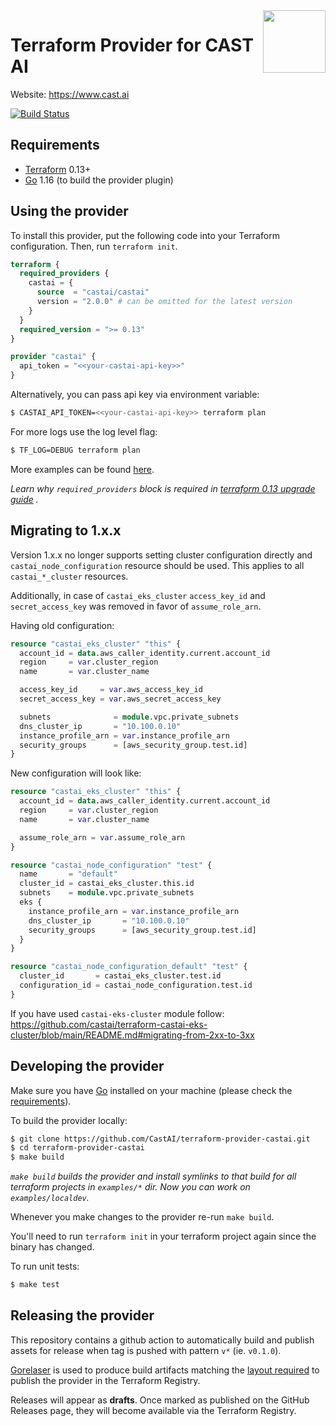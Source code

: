 <a href="https://cast.ai">
    <img src="https://cast.ai/wp-content/themes/cast/img/cast-logo-dark-blue.svg" align="right" height="100" />
</a>

Terraform Provider for CAST AI
==================


Website: https://www.cast.ai

[![Build Status](https://github.com/castai/terraform-provider-castai/workflows/Build/badge.svg)](https://github.com/castai/terraform-provider-castai/actions)



Requirements
------------

- [Terraform](https://www.terraform.io/downloads.html) 0.13+
- [Go](https://golang.org/doc/install) 1.16 (to build the provider plugin)

Using the provider
----------------------

To install this provider, put the following code into your Terraform configuration. Then, run `terraform init`.

```terraform
terraform {
  required_providers {
    castai = {
      source  = "castai/castai"
      version = "2.0.0" # can be omitted for the latest version
    }
  }
  required_version = ">= 0.13"
}

provider "castai" {
  api_token = "<<your-castai-api-key>>"
}
```

Alternatively, you can pass api key via environment variable:

```sh
$ CASTAI_API_TOKEN=<<your-castai-api-key>> terraform plan
```

For more logs use the log level flag:

```sh
$ TF_LOG=DEBUG terraform plan
```

More examples can be found [here](examples/).

_Learn why `required_providers` block is required
in [terraform 0.13 upgrade guide](https://www.terraform.io/upgrade-guides/0-13.html#explicit-provider-source-locations)
._

Migrating to 1.x.x
------------
Version 1.x.x no longer supports setting cluster configuration directly and `castai_node_configuration` resource should
be used. This applies to all `castai_*_cluster` resources.

Additionally, in case of `castai_eks_cluster` `access_key_id` and `secret_access_key` was removed in favor of `assume_role_arn`.

Having old configuration:

```terraform
resource "castai_eks_cluster" "this" {
  account_id = data.aws_caller_identity.current.account_id
  region     = var.cluster_region
  name       = var.cluster_name

  access_key_id     = var.aws_access_key_id
  secret_access_key = var.aws_secret_access_key

  subnets              = module.vpc.private_subnets
  dns_cluster_ip       = "10.100.0.10"
  instance_profile_arn = var.instance_profile_arn
  security_groups      = [aws_security_group.test.id]
}
```

New configuration will look like:

```terraform
resource "castai_eks_cluster" "this" {
  account_id = data.aws_caller_identity.current.account_id
  region     = var.cluster_region
  name       = var.cluster_name

  assume_role_arn = var.assume_role_arn
}

resource "castai_node_configuration" "test" {
  name       = "default"
  cluster_id = castai_eks_cluster.this.id
  subnets    = module.vpc.private_subnets
  eks {
    instance_profile_arn = var.instance_profile_arn
    dns_cluster_ip       = "10.100.0.10"
    security_groups      = [aws_security_group.test.id]
  }
}

resource "castai_node_configuration_default" "test" {
  cluster_id       = castai_eks_cluster.test.id
  configuration_id = castai_node_configuration.test.id
}
```

If you have used `castai-eks-cluster` module follow:
https://github.com/castai/terraform-castai-eks-cluster/blob/main/README.md#migrating-from-2xx-to-3xx

Developing the provider
---------------------------

Make sure you have [Go](http://www.golang.org) installed on your machine (please check
the [requirements](#requirements)).

To build the provider locally:

```sh
$ git clone https://github.com/CastAI/terraform-provider-castai.git
$ cd terraform-provider-castai
$ make build
```

_`make build` builds the provider and install symlinks to that build for all terraform projects in `examples/*` dir.
Now you can work on `examples/localdev`._

Whenever you make changes to the provider re-run `make build`.

You'll need to run `terraform init` in your terraform project again since the binary has changed.

To run unit tests:

```sh
$ make test
```

Releasing the provider
----------------------

This repository contains a github action to automatically build and publish assets for release when
tag is pushed with pattern `v*` (ie. `v0.1.0`).

[Gorelaser](https://goreleaser.com/) is used to produce build artifacts matching
the [layout required](https://www.terraform.io/docs/registry/providers/publishing.html#manually-preparing-a-release)
to publish the provider in the Terraform Registry.

Releases will appear as **drafts**. Once marked as published on the GitHub Releases page, they will become available via
the Terraform Registry.
